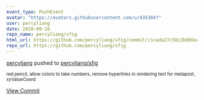 ```yaml
---
event_type: PushEvent
avatar: "https://avatars.githubusercontent.com/u/435384?"
user: percyliang
date: 2020-09-16
repo_name: percyliang/sfig
html_url: https://github.com/percyliang/sfig/commit/c1cada27c58c2b005eaf8cad1886987fbd9dd08e
repo_url: https://github.com/percyliang/sfig
---
```


<a href='https://github.com/percyliang' target='_blank'>percyliang</a> pushed to <a href='https://github.com/percyliang/sfig' target='_blank'>percyliang/sfig</a>

<small>red pencil, allow colors to take numbers, remove hyperlinks in rendering text for metapost, xyValueCoord</small>

<a href='https://github.com/percyliang/sfig/commit/c1cada27c58c2b005eaf8cad1886987fbd9dd08e' target='_blank'>View Commit</a>